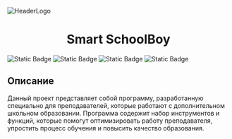 
![HeaderLogo](https://github.com/andager/smart-schoolboy-project/assets/85036928/32688c98-e02f-4f48-9f50-01cc901404a8)

<h1 align="center"> Smart SchoolBoy </h1>

![Static Badge](https://img.shields.io/badge/License-Apache%202.0-red?link=http%3A%2F%2Fwww.apache.org%2Flicenses%2F)
![Static Badge](https://img.shields.io/badge/Visual%20Studio%202022-%235C2D91?logo=Visual%20Studio&logoColor=white)
![Static Badge](https://img.shields.io/badge/6.0-%23512BD4?logo=.NET&logoColor=white)
![Static Badge](https://img.shields.io/badge/SQL%20Server%202018-%23CC2927?logo=microsoftsqlserver&logoColor=white)

<h2>Описание</h2>

Данный проект представляет собой программу, разработанную специально для преподавателей, которые работают с дополнительном школьном образовании. Программа содержит набор инструментов и функций, которые помогут оптимизировать работу преподавателя, упростить процесс обучения и повысить качество образования.








